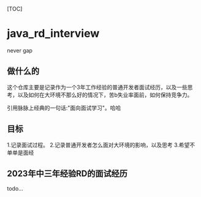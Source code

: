 [TOC]


# java_rd_interview
never gap

## 做什么的

这个仓库主要是记录作为一个3年工作经验的普通开发者面试经历，以及一些思考，以及如何在大环境不那么好的情况下，苦b失业率面前，如何保持竞争力。

引用脉脉上经典的一句话:"面向面试学习"。哈哈

## 目标

1.记录面试过程。
2.记录普通开发者怎么面对大环境的影响，以及思考
3.希望不单单是面经

## 2023年中三年经验RD的面试经历

todo...
